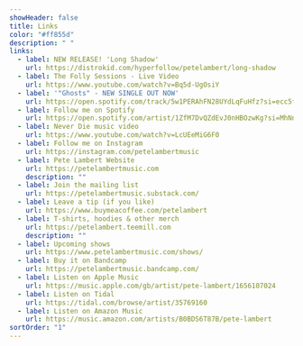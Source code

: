 ```yaml
---
showHeader: false
title: Links
color: "#ff855d"
description: " "
links:
  - label: NEW RELEASE! 'Long Shadow'
    url: https://distrokid.com/hyperfollow/petelambert/long-shadow
  - label: The Folly Sessions - Live Video
    url: https://www.youtube.com/watch?v=Bq5d-UgOsiY
  - label: '"Ghosts" - NEW SINGLE OUT NOW'
    url: https://open.spotify.com/track/5w1PERAhFN28UYdLqFuHfz?si=ecc5f8387bba47cb
  - label: Follow me on Spotify
    url: https://open.spotify.com/artist/1ZfM7DvQZdEvJ0nHBOzwKg?si=MhNnjP3DQKCayjcyKUVx2Q
  - label: Never Die music video
    url: https://www.youtube.com/watch?v=LcUEeMiG6F0
  - label: Follow me on Instagram
    url: https://instagram.com/petelambertmusic
  - label: Pete Lambert Website
    url: https://petelambertmusic.com
    description: ""
  - label: Join the mailing list
    url: https://petelambertmusic.substack.com/
  - label: Leave a tip (if you like)
    url: https://www.buymeacoffee.com/petelambert
  - label: T-shirts, hoodies & other merch
    url: https://petelambert.teemill.com
    description: ""
  - label: Upcoming shows
    url: https://www.petelambertmusic.com/shows/
  - label: Buy it on Bandcamp
    url: https://petelambertmusic.bandcamp.com/
  - label: Listen on Apple Music
    url: https://music.apple.com/gb/artist/pete-lambert/1656107024
  - label: Listen on Tidal
    url: https://tidal.com/browse/artist/35769160
  - label: Listen on Amazon Music
    url: https://music.amazon.com/artists/B0BDS6T87B/pete-lambert
sortOrder: "1"
---
```

